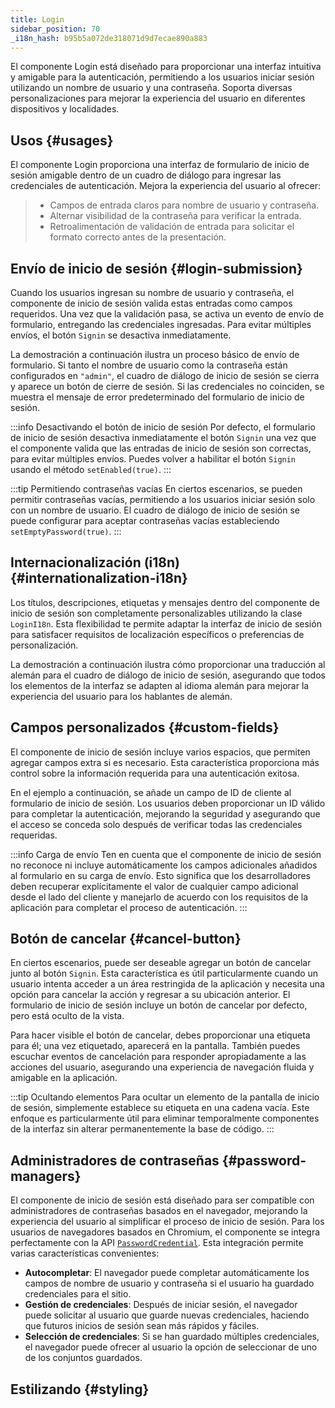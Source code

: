```yaml
---
title: Login
sidebar_position: 70
_i18n_hash: b95b5a072de318071d9d7ecae890a883
---
```

<DocChip chip='shadow' />
<DocChip chip='name' label="dwc-login" />
<DocChip chip='since' label='24.01' />
<JavadocLink type="login" location="com/webforj/component/login/Login" top='true'/>

El componente Login está diseñado para proporcionar una interfaz intuitiva y amigable para la autenticación, permitiendo a los usuarios iniciar sesión utilizando un nombre de usuario y una contraseña. Soporta diversas personalizaciones para mejorar la experiencia del usuario en diferentes dispositivos y localidades.

<ComponentDemo 
path='/webforj/loginbasic?' 
javaE='https://raw.githubusercontent.com/webforj/webforj-documentation/refs/heads/main/src/main/java/com/webforj/samples/views/login/LoginBasicView.java'
height = '450px'
/>

## Usos {#usages}

El componente Login proporciona una interfaz de formulario de inicio de sesión amigable dentro de un cuadro de diálogo para ingresar las credenciales de autenticación. Mejora la experiencia del usuario al ofrecer:
   >- Campos de entrada claros para nombre de usuario y contraseña.
   >- Alternar visibilidad de la contraseña para verificar la entrada.
   >- Retroalimentación de validación de entrada para solicitar el formato correcto antes de la presentación.

## Envío de inicio de sesión {#login-submission}

Cuando los usuarios ingresan su nombre de usuario y contraseña, el componente de inicio de sesión valida estas entradas como campos requeridos. Una vez que la validación pasa, se activa un evento de envío de formulario, entregando las credenciales ingresadas. Para evitar múltiples envíos, el botón `Signin` se desactiva inmediatamente.

La demostración a continuación ilustra un proceso básico de envío de formulario. Si tanto el nombre de usuario como la contraseña están configurados en `"admin"`, el cuadro de diálogo de inicio de sesión se cierra y aparece un botón de cierre de sesión. Si las credenciales no coinciden, se muestra el mensaje de error predeterminado del formulario de inicio de sesión.

<ComponentDemo 
path='/webforj/loginsubmission?' 
javaE='https://raw.githubusercontent.com/webforj/webforj-documentation/refs/heads/main/src/main/java/com/webforj/samples/views/login/LoginSubmissionView.java'
height = '450px'
/>

:::info Desactivando el botón de inicio de sesión
Por defecto, el formulario de inicio de sesión desactiva inmediatamente el botón `Signin` una vez que el componente valida que las entradas de inicio de sesión son correctas, para evitar múltiples envíos. Puedes volver a habilitar el botón `Signin` usando el método `setEnabled(true)`.
:::

:::tip Permitiendo contraseñas vacías
En ciertos escenarios, se pueden permitir contraseñas vacías, permitiendo a los usuarios iniciar sesión solo con un nombre de usuario. El cuadro de diálogo de inicio de sesión se puede configurar para aceptar contraseñas vacías estableciendo `setEmptyPassword(true)`.
:::

## Internacionalización (i18n) {#internationalization-i18n}

Los títulos, descripciones, etiquetas y mensajes dentro del componente de inicio de sesión son completamente personalizables utilizando la clase `LoginI18n`. Esta flexibilidad te permite adaptar la interfaz de inicio de sesión para satisfacer requisitos de localización específicos o preferencias de personalización.

La demostración a continuación ilustra cómo proporcionar una traducción al alemán para el cuadro de diálogo de inicio de sesión, asegurando que todos los elementos de la interfaz se adapten al idioma alemán para mejorar la experiencia del usuario para los hablantes de alemán.

<ComponentDemo 
path='/webforj/logininternationalization?' 
javaE='https://raw.githubusercontent.com/webforj/webforj-documentation/refs/heads/main/src/main/java/com/webforj/samples/views/login/LoginInternationalizationView.java'
height = '500px'
/>

## Campos personalizados {#custom-fields}

El componente de inicio de sesión incluye varios espacios, que permiten agregar campos extra si es necesario. Esta característica proporciona más control sobre la información requerida para una autenticación exitosa.

En el ejemplo a continuación, se añade un campo de ID de cliente al formulario de inicio de sesión. Los usuarios deben proporcionar un ID válido para completar la autenticación, mejorando la seguridad y asegurando que el acceso se conceda solo después de verificar todas las credenciales requeridas.

<ComponentDemo 
path='/webforj/logincustomfields?' 
javaE='https://raw.githubusercontent.com/webforj/webforj-documentation/refs/heads/main/src/main/java/com/webforj/samples/views/login/LoginCustomFieldsView.java'
cssURL='/css/login/loginCustomFields.css'
height = '700px'
/>

:::info Carga de envío
Ten en cuenta que el componente de inicio de sesión no reconoce ni incluye automáticamente los campos adicionales añadidos al formulario en su carga de envío. Esto significa que los desarrolladores deben recuperar explícitamente el valor de cualquier campo adicional desde el lado del cliente y manejarlo de acuerdo con los requisitos de la aplicación para completar el proceso de autenticación.
:::

## Botón de cancelar {#cancel-button}

En ciertos escenarios, puede ser deseable agregar un botón de cancelar junto al botón `Signin`. Esta característica es útil particularmente cuando un usuario intenta acceder a un área restringida de la aplicación y necesita una opción para cancelar la acción y regresar a su ubicación anterior. El formulario de inicio de sesión incluye un botón de cancelar por defecto, pero está oculto de la vista.

Para hacer visible el botón de cancelar, debes proporcionar una etiqueta para él; una vez etiquetado, aparecerá en la pantalla. También puedes escuchar eventos de cancelación para responder apropiadamente a las acciones del usuario, asegurando una experiencia de navegación fluida y amigable en la aplicación.

<ComponentDemo 
path='/webforj/logincancelbutton?' 
javaE='https://raw.githubusercontent.com/webforj/webforj-documentation/refs/heads/main/src/main/java/com/webforj/samples/views/login/LoginCancelButtonView.java'
height = '450px'
/>

:::tip Ocultando elementos
Para ocultar un elemento de la pantalla de inicio de sesión, simplemente establece su etiqueta en una cadena vacía. Este enfoque es particularmente útil para eliminar temporalmente componentes de la interfaz sin alterar permanentemente la base de código.
:::

## Administradores de contraseñas {#password-managers}

El componente de inicio de sesión está diseñado para ser compatible con administradores de contraseñas basados en el navegador, mejorando la experiencia del usuario al simplificar el proceso de inicio de sesión. Para los usuarios de navegadores basados en Chromium, el componente se integra perfectamente con la API [`PasswordCredential`](https://developer.mozilla.org/en-US/docs/Web/API/PasswordCredential). Esta integración permite varias características convenientes:

- **Autocompletar**: El navegador puede completar automáticamente los campos de nombre de usuario y contraseña si el usuario ha guardado credenciales para el sitio.
- **Gestión de credenciales**: Después de iniciar sesión, el navegador puede solicitar al usuario que guarde nuevas credenciales, haciendo que futuros inicios de sesión sean más rápidos y fáciles.
- **Selección de credenciales**: Si se han guardado múltiples credenciales, el navegador puede ofrecer al usuario la opción de seleccionar de uno de los conjuntos guardados.

## Estilizando {#styling}

<TableBuilder name="Login" />
